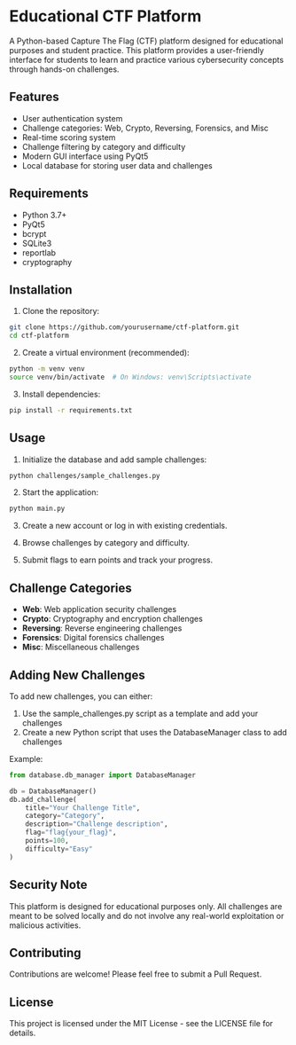 # Educational CTF Platform

A Python-based Capture The Flag (CTF) platform designed for educational purposes and student practice. This platform provides a user-friendly interface for students to learn and practice various cybersecurity concepts through hands-on challenges.

## Features

- User authentication system
- Challenge categories: Web, Crypto, Reversing, Forensics, and Misc
- Real-time scoring system
- Challenge filtering by category and difficulty
- Modern GUI interface using PyQt5
- Local database for storing user data and challenges

## Requirements

- Python 3.7+
- PyQt5
- bcrypt
- SQLite3
- reportlab
- cryptography

## Installation

1. Clone the repository:
```bash
git clone https://github.com/yourusername/ctf-platform.git
cd ctf-platform
```

2. Create a virtual environment (recommended):
```bash
python -m venv venv
source venv/bin/activate  # On Windows: venv\Scripts\activate
```

3. Install dependencies:
```bash
pip install -r requirements.txt
```

## Usage

1. Initialize the database and add sample challenges:
```bash
python challenges/sample_challenges.py
```

2. Start the application:
```bash
python main.py
```

3. Create a new account or log in with existing credentials.

4. Browse challenges by category and difficulty.

5. Submit flags to earn points and track your progress.

## Challenge Categories

- **Web**: Web application security challenges
- **Crypto**: Cryptography and encryption challenges
- **Reversing**: Reverse engineering challenges
- **Forensics**: Digital forensics challenges
- **Misc**: Miscellaneous challenges

## Adding New Challenges

To add new challenges, you can either:

1. Use the sample_challenges.py script as a template and add your challenges
2. Create a new Python script that uses the DatabaseManager class to add challenges

Example:
```python
from database.db_manager import DatabaseManager

db = DatabaseManager()
db.add_challenge(
    title="Your Challenge Title",
    category="Category",
    description="Challenge description",
    flag="flag{your_flag}",
    points=100,
    difficulty="Easy"
)
```

## Security Note

This platform is designed for educational purposes only. All challenges are meant to be solved locally and do not involve any real-world exploitation or malicious activities.

## Contributing

Contributions are welcome! Please feel free to submit a Pull Request.

## License

This project is licensed under the MIT License - see the LICENSE file for details. 
